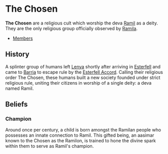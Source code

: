 # The Chosen

**The Chosen** are a religious cult which worship the deva [Ramil](../../../ch-3-stories-of-mote/pantheons/ramil.md) as a deity. They are the only religious group officially observed by [Ramila](../../societies/ramila.md).

- [Members](members/)

## History

A splinter group of humans left [Lenya](../../../ch-4-esterfell-gazetteer/esterfell/lenya/) shortly after arriving in [Esterfell](../../../ch-4-esterfell-gazetteer/esterfell/) and came to [Barria](../../../ch-4-esterfell-gazetteer/esterfell/barria.md) to escape rule by the [Esterfell Accord](../../societies/esterfell-accord/). Calling their religious order The Chosen, these humans built a new society founded under strict religious rule, uniting their citizens in worship of a single deity: a deva named Ramil.

## Beliefs

### Champion

Around once per century, a child is born amongst the Ramilan people who possesses an innate connection to Ramil. This gifted being, an aasimar known to the Chosen as the Ramilon, is trained to hone the divine spark within them to serve as Ramil's champion.
